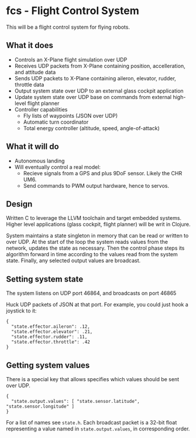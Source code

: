 # fcs - Flight Control System

This will be a flight control system for flying robots.

## What it does

- Controls an X-Plane flight simulation over UDP
 - Receives UDP packets from X-Plane containing position, accelleration, and attitude data
 - Sends UDP packets to X-Plane containing aileron, elevator, rudder, throttle data
- Output system state over UDP to an external glass cockpit application
- Update system state over UDP base on commands from external high-level flight planner
- Controller capabilities
  - Fly lists of waypoints (JSON over UDP)
  - Automatic turn coordinator
  - Total energy controller (altitude, speed, angle-of-attack)

## What it will do

- Autonomous landing
- Will eventually control a real model:
  - Recieve signals from a GPS and plus 9DoF sensor. Likely the CHR UM6.
  - Send commands to PWM output hardware, hence to servos.

## Design

Written C to leverage the LLVM toolchain and target embedded systems. Higher level applications (glass cockpit, flight planner) will be writ in Clojure.

System maintains a state singleton in memory that can be read or written to over UDP. At the start of the loop the system reads values from the network, updates the state as necessary. Then the control phase steps its algorithm forward in time according to the values read from the system state. Finally, any selected output values are broadcast.

## Setting system state

The system listens on UDP port 46864, and broadcasts on port 46865

Huck UDP packets of JSON at that port. For example, you could just hook a joystick to it:

    {
      "state.effector.aileron": .12,
      "state.effector.elevator": .21,
      "state.effector.rudder": .11,
      "state.effector.throttle": .42
    }
 
## Getting system values

There is a special key that allows specifies which values should be sent over UDP.

    {
      "state.output.values": [ "state.sensor.latitude", "state.sensor.longitude" ]
    }

For a list of names see `state.h`. Each broadcast packet is a 32-bit float representing a value named in `state.output.values`, in corresponding order.

